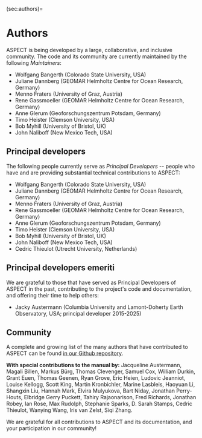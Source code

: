 (sec:authors)=
# Authors

ASPECT is being developed by a large, collaborative, and inclusive
community. The code and its community are currently maintained by the
following *Maintainers*:

* Wolfgang Bangerth (Colorado State University, USA)
* Juliane Dannberg (GEOMAR Helmholtz Centre for Ocean Research, Germany)
* Menno Fraters (University of Graz, Austria)
* Rene Gassmoeller (GEOMAR Helmholtz Centre for Ocean Research, Germany)
* Anne Glerum (Geoforschungszentrum Potsdam, Germany)
* Timo Heister (Clemson University, USA)
* Bob Myhill (University of Bristol, UK)
* John Naliboff (New Mexico Tech, USA)

## Principal developers

The following people currently serve as *Principal Developers* -- people
who have and are providing substantial technical contributions to ASPECT:

* Wolfgang Bangerth (Colorado State University, USA)
* Juliane Dannberg (GEOMAR Helmholtz Centre for Ocean Research, Germany)
* Menno Fraters (University of Graz, Austria)
* Rene Gassmoeller (GEOMAR Helmholtz Centre for Ocean Research, Germany)
* Anne Glerum (Geoforschungszentrum Potsdam, Germany)
* Timo Heister (Clemson University, USA)
* Bob Myhill (University of Bristol, UK)
* John Naliboff (New Mexico Tech, USA)
* Cedric Thieulot (Utrecht University, Netherlands)

## Principal developers emeriti

We are grateful to those that have served as Principal Developers of
ASPECT in the past, contributing to the project's code and documentation,
and offering their time to help others:

* Jacky Austermann (Columbia University and Lamont-Doherty Earth Observatory, USA; principal developer 2015-2025)


## Community

A complete and growing list of the many authors that have contributed to ASPECT
can be found [in our Github repository](https://github.com/geodynamics/aspect/graphs/contributors).

**With special contributions to the manual by:** Jacqueline Austermann, Magali Billen, Markus B&uuml;rg, Thomas Clevenger, Samuel Cox, William Durkin, Grant Euen, Thomas Geenen, Ryan Grove, Eric Heien, Ludovic Jeanniot, Louise Kellogg, Scott King, Martin Kronbichler, Marine Lasbleis, Haoyuan Li, Shangxin Liu, Hannah Mark, Elvira Mulyukova, Bart Niday, Jonathan Perry-Houts, Elbridge Gerry Puckett, Tahiry Rajaonarison, Fred Richards, Jonathan Robey, Ian Rose, Max Rudolph, Stephanie Sparks, D. Sarah Stamps, Cedric Thieulot, Wanying Wang, Iris van Zelst, Siqi Zhang.

We are grateful for all contributions to ASPECT and its documentation, and
your participation in our community!
